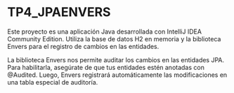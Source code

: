 # TP4_JPAENVERS
Este proyecto es una aplicación Java desarrollada con IntelliJ IDEA Community Edition. Utiliza la base de datos H2 en memoria y la biblioteca Envers para el registro de cambios en las entidades.

La biblioteca Envers nos permite auditar los cambios en las entidades JPA. Para habilitarla, asegúrate de que tus entidades estén anotadas con @Audited. Luego, Envers registrará automáticamente las modificaciones en una tabla especial de auditoría.
